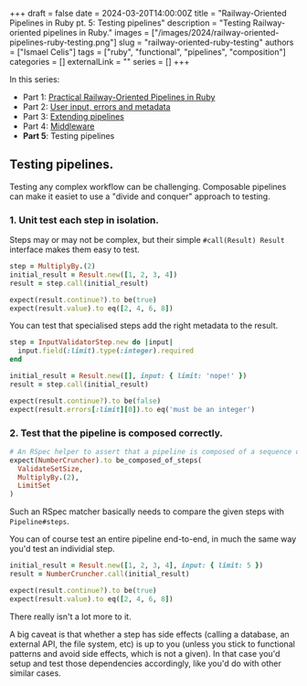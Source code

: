 +++
draft = false
date = 2024-03-20T14:00:00Z
title = "Railway-Oriented Pipelines in Ruby pt. 5: Testing pipelines"
description = "Testing Railway-oriented pipelines in Ruby."
images = ["/images/2024/railway-oriented-pipelines-ruby-testing.png"]
slug = "railway-oriented-ruby-testing"
authors = ["Ismael Celis"]
tags = ["ruby", "functional", "pipelines", "composition"]
categories = []
externalLink = ""
series = []
+++

In this series:
* Part 1: [Practical Railway-Oriented Pipelines in Ruby](/posts/practical-railway-oriented-pipelines-in-ruby/)
* Part 2: [User input, errors and metadata](/posts/railway-oriented-ruby-result-metadata/)
* Part 3: [Extending pipelines](/posts/railway-oriented-ruby-extending-pipelines/)
* Part 4: [Middleware](/posts/railway-oriented-ruby-middleware/)
* **Part 5**: Testing pipelines

## Testing pipelines.

Testing any complex workflow can be challenging. Composable pipelines can make it easiet to use a "divide and conquer" approach to testing.

### 1. Unit test each step in isolation.

Steps may or may not be complex, but their simple `#call(Result) Result` interface makes them easy to test.

```ruby
step = MultiplyBy.(2)
initial_result = Result.new([1, 2, 3, 4])
result = step.call(initial_result)

expect(result.continue?).to be(true)
expect(result.value).to eq([2, 4, 6, 8])
```

You can test that specialised steps add the right metadata to the result.

```ruby
step = InputValidatorStep.new do |input|
  input.field(:limit).type(:integer).required
end

initial_result = Result.new([], input: { limit: 'nope!' })
result = step.call(initial_result)

expect(result.continue?).to be(false)
expect(result.errors[:limit][0]).to eq('must be an integer')
```

### 2. Test that the pipeline is composed correctly.

```ruby
# An RSpec helper to assert that a pipeline is composed of a sequence of steps
expect(NumberCruncher).to be_composed_of_steps(
  ValidateSetSize,
  MultiplyBy.(2),
  LimitSet
)
```

Such an RSpec matcher basically needs to compare the given steps with `Pipeline#steps`.

You can of course test an entire pipeline end-to-end, in much the same way you'd test an individial step.

```ruby
initial_result = Result.new([1, 2, 3, 4], input: { limit: 5 })
result = NumberCruncher.call(initial_result)

expect(result.continue?).to be(true)
expect(result.value).to eq([2, 4, 6, 8])
```

There really isn't a lot more to it.

A big caveat is that whether a step has side effects (calling a database, an external API, the file system, etc) is up to you (unless you stick to functional patterns and avoid side effects, which is not a given).
In that case you'd setup and test those dependencies accordingly, like you'd do with other similar cases.

